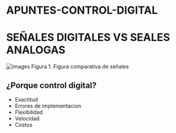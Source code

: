 # APUNTES-CONTROL-DIGITAL
# SEÑALES DIGITALES VS SEALES ANALOGAS
![images](https://github.com/user-attachments/assets/a53a33e2-0e26-4453-ba04-fa3709296e32)
Figura 1. Figura comparativa de señales
## ¿Porque control  digital?
- Exactitud
- Errores de implementacion
- Flexibilidad
- Velocidad
- Costos
